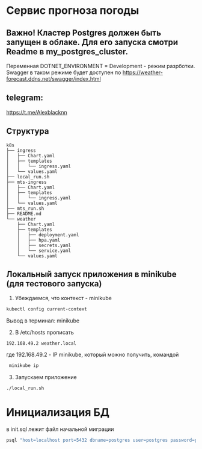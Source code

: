 # Сервис прогноза погоды 

## Важно! Кластер Postgres должен быть запущен в облаке. Для его запуска смотри Readme в my_postgres_cluster.

Переменная DOTNET_ENVIRONMENT = Development - режим разрботки. Swagger в таком
режиме будет доступен по
https://weather-forecast.ddns.net/swagger/index.html


## telegram:
https://t.me/Alexblacknn

## Структура 
```
k8s
├── ingress
│   ├── Chart.yaml
│   ├── templates
│   │   └── ingress.yaml
│   └── values.yaml
├── local_run.sh
├── mts-ingress
│   ├── Chart.yaml
│   ├── templates
│   │   └── ingress.yaml
│   └── values.yaml
├── mts_run.sh
├── README.md
└── weather
    ├── Chart.yaml
    ├── templates
    │   ├── deployment.yaml
    │   ├── hpa.yaml
    │   ├── secrets.yaml
    │   └── service.yaml
    └── values.yaml
```
## Локальный запуск приложения в minikube (для тестового запуска)
1. Убеждаемся, что контекст - minikube
```bash
kubectl config current-context
```
Вывод в терминал: minikube

2. В /etc/hosts прописать
```
192.168.49.2 weather.local
```
где 192.168.49.2 - IP minikube, который можно получить, командой 
```bash
 minikube ip
```

3. Запускаем приложение
```bash
./local_run.sh
```

# Инициализация БД 
в init.sql лежит файл начальной миграции
```bash
psql "host=localhost port=5432 dbname=postgres user=postgres password=postgres" -f init.sql
```

